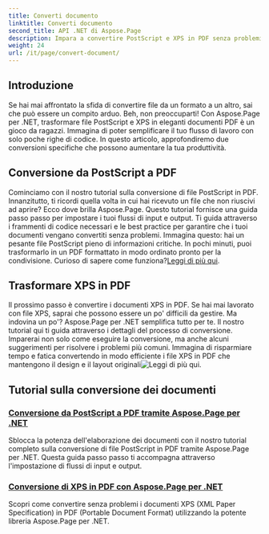 ```yaml
---
title: Converti documento
linktitle: Converti documento
second_title: API .NET di Aspose.Page
description: Impara a convertire PostScript e XPS in PDF senza problemi usando Aspose.Page per .NET. Segui i nostri tutorial dettagliati per una facile elaborazione dei documenti.
weight: 24
url: /it/page/convert-document/
---
```

## Introduzione

Se hai mai affrontato la sfida di convertire file da un formato a un altro, sai che può essere un compito arduo. Beh, non preoccuparti! Con Aspose.Page per .NET, trasformare file PostScript e XPS in eleganti documenti PDF è un gioco da ragazzi. Immagina di poter semplificare il tuo flusso di lavoro con solo poche righe di codice. In questo articolo, approfondiremo due conversioni specifiche che possono aumentare la tua produttività.

## Conversione da PostScript a PDF

Cominciamo con il nostro tutorial sulla conversione di file PostScript in PDF. Innanzitutto, ti ricordi quella volta in cui hai ricevuto un file che non riuscivi ad aprire? Ecco dove brilla Aspose.Page. Questo tutorial fornisce una guida passo passo per impostare i tuoi flussi di input e output. Ti guida attraverso i frammenti di codice necessari e le best practice per garantire che i tuoi documenti vengano convertiti senza problemi. Immagina questo: hai un pesante file PostScript pieno di informazioni critiche. In pochi minuti, puoi trasformarlo in un PDF formattato in modo ordinato pronto per la condivisione. Curioso di sapere come funziona?[Leggi di più qui](./postscript-to-pdf-conversion/).

## Trasformare XPS in PDF

Il prossimo passo è convertire i documenti XPS in PDF. Se hai mai lavorato con file XPS, saprai che possono essere un po' difficili da gestire. Ma indovina un po'? Aspose.Page per .NET semplifica tutto per te. Il nostro tutorial qui ti guida attraverso i dettagli del processo di conversione. Imparerai non solo come eseguire la conversione, ma anche alcuni suggerimenti per risolvere i problemi più comuni. Immagina di risparmiare tempo e fatica convertendo in modo efficiente i file XPS in PDF che mantengono il design e il layout originali![Leggi di più qui](./converting-xps-to-pdf/).

## Tutorial sulla conversione dei documenti
### [Conversione da PostScript a PDF tramite Aspose.Page per .NET](./postscript-to-pdf-conversion/)
Sblocca la potenza dell'elaborazione dei documenti con il nostro tutorial completo sulla conversione di file PostScript in PDF tramite Aspose.Page per .NET. Questa guida passo passo ti accompagna attraverso l'impostazione di flussi di input e output.
### [Conversione di XPS in PDF con Aspose.Page per .NET](./converting-xps-to-pdf/)
Scopri come convertire senza problemi i documenti XPS (XML Paper Specification) in PDF (Portable Document Format) utilizzando la potente libreria Aspose.Page per .NET.